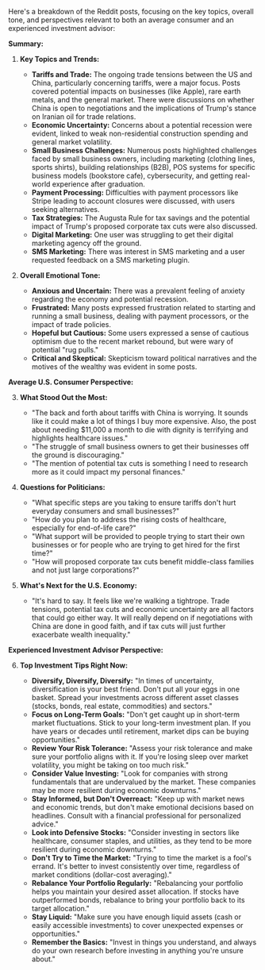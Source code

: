 Here's a breakdown of the Reddit posts, focusing on the key topics, overall tone, and perspectives relevant to both an average consumer and an experienced investment advisor:

**Summary:**

1.  **Key Topics and Trends:**

    *   **Tariffs and Trade:** The ongoing trade tensions between the US and China, particularly concerning tariffs, were a major focus. Posts covered potential impacts on businesses (like Apple), rare earth metals, and the general market. There were discussions on whether China is open to negotiations and the implications of Trump's stance on Iranian oil for trade relations.
    *   **Economic Uncertainty:** Concerns about a potential recession were evident, linked to weak non-residential construction spending and general market volatility.
    *   **Small Business Challenges:** Numerous posts highlighted challenges faced by small business owners, including marketing (clothing lines, sports shirts), building relationships (B2B), POS systems for specific business models (bookstore cafe), cybersecurity, and getting real-world experience after graduation.
    *   **Payment Processing:** Difficulties with payment processors like Stripe leading to account closures were discussed, with users seeking alternatives.
    *   **Tax Strategies:** The Augusta Rule for tax savings and the potential impact of Trump's proposed corporate tax cuts were also discussed.
    *   **Digital Marketing:** One user was struggling to get their digital marketing agency off the ground.
    *   **SMS Marketing:** There was interest in SMS marketing and a user requested feedback on a SMS marketing plugin.
2.  **Overall Emotional Tone:**

    *   **Anxious and Uncertain:** There was a prevalent feeling of anxiety regarding the economy and potential recession.
    *   **Frustrated:** Many posts expressed frustration related to starting and running a small business, dealing with payment processors, or the impact of trade policies.
    *   **Hopeful but Cautious:** Some users expressed a sense of cautious optimism due to the recent market rebound, but were wary of potential "rug pulls."
    *   **Critical and Skeptical:** Skepticism toward political narratives and the motives of the wealthy was evident in some posts.

**Average U.S. Consumer Perspective:**

3.  **What Stood Out the Most:**

    *   "The back and forth about tariffs with China is worrying. It sounds like it could make a lot of things I buy more expensive. Also, the post about needing $11,000 a month to die with dignity is terrifying and highlights healthcare issues."
    *   "The struggle of small business owners to get their businesses off the ground is discouraging."
    *   "The mention of potential tax cuts is something I need to research more as it could impact my personal finances."
4.  **Questions for Politicians:**

    *   "What specific steps are you taking to ensure tariffs don't hurt everyday consumers and small businesses?"
    *   "How do you plan to address the rising costs of healthcare, especially for end-of-life care?"
    *   "What support will be provided to people trying to start their own businesses or for people who are trying to get hired for the first time?"
    *   "How will proposed corporate tax cuts benefit middle-class families and not just large corporations?"
5.  **What's Next for the U.S. Economy:**

    *   "It's hard to say. It feels like we're walking a tightrope. Trade tensions, potential tax cuts and economic uncertainty are all factors that could go either way. It will really depend on if negotiations with China are done in good faith, and if tax cuts will just further exacerbate wealth inequality."

**Experienced Investment Advisor Perspective:**

6.  **Top Investment Tips Right Now:**

    *   **Diversify, Diversify, Diversify:** "In times of uncertainty, diversification is your best friend. Don't put all your eggs in one basket. Spread your investments across different asset classes (stocks, bonds, real estate, commodities) and sectors."
    *   **Focus on Long-Term Goals:** "Don't get caught up in short-term market fluctuations. Stick to your long-term investment plan. If you have years or decades until retirement, market dips can be buying opportunities."
    *   **Review Your Risk Tolerance:** "Assess your risk tolerance and make sure your portfolio aligns with it. If you're losing sleep over market volatility, you might be taking on too much risk."
    *   **Consider Value Investing:** "Look for companies with strong fundamentals that are undervalued by the market. These companies may be more resilient during economic downturns."
    *   **Stay Informed, but Don't Overreact:** "Keep up with market news and economic trends, but don't make emotional decisions based on headlines. Consult with a financial professional for personalized advice."
    *   **Look into Defensive Stocks:** "Consider investing in sectors like healthcare, consumer staples, and utilities, as they tend to be more resilient during economic downturns."
    *   **Don't Try to Time the Market:** "Trying to time the market is a fool's errand. It's better to invest consistently over time, regardless of market conditions (dollar-cost averaging)."
    *   **Rebalance Your Portfolio Regularly:** "Rebalancing your portfolio helps you maintain your desired asset allocation. If stocks have outperformed bonds, rebalance to bring your portfolio back to its target allocation."
    *   **Stay Liquid:** "Make sure you have enough liquid assets (cash or easily accessible investments) to cover unexpected expenses or opportunities."
    *   **Remember the Basics:** "Invest in things you understand, and always do your own research before investing in anything you're unsure about."
